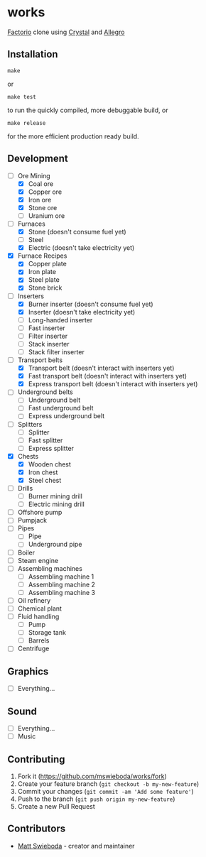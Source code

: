 # works

[Factorio](https://factorio.com/) clone using [Crystal](https://crystal-lang.org/) and [Allegro](https://liballeg.org/)

## Installation

```
make
```

or

```
make test
```

to run the quickly compiled, more debuggable build, or

```
make release
```

for the more efficient production ready build.


## Development

- [ ] Ore Mining
  - [x] Coal ore
  - [x] Copper ore
  - [x] Iron ore
  - [x] Stone ore
  - [ ] Uranium ore
- [ ] Furnaces
  - [x] Stone (doesn't consume fuel yet)
  - [ ] Steel
  - [x] Electric (doesn't take electricity yet)
- [x] Furnace Recipes
  - [x] Copper plate
  - [x] Iron plate
  - [x] Steel plate
  - [x] Stone brick
- [ ] Inserters
  - [x] Burner inserter (doesn't consume fuel yet)
  - [x] Inserter (doesn't take electricity yet)
  - [ ] Long-handed inserter
  - [ ] Fast inserter
  - [ ] Filter inserter
  - [ ] Stack inserter
  - [ ] Stack filter inserter
- [ ] Transport belts
  - [x] Transport belt (doesn't interact with inserters yet)
  - [x] Fast transport belt (doesn't interact with inserters yet)
  - [x] Express transport belt (doesn't interact with inserters yet)
- [ ] Underground belts
  - [ ] Underground belt
  - [ ] Fast underground belt
  - [ ] Express underground belt
- [ ] Splitters
  - [ ] Splitter
  - [ ] Fast splitter
  - [ ] Express splitter
- [x] Chests
  - [x] Wooden chest
  - [x] Iron chest
  - [x] Steel chest
- [ ] Drills
  - [ ] Burner mining drill
  - [ ] Electric mining drill
- [ ] Offshore pump
- [ ] Pumpjack
- [ ] Pipes
  - [ ] Pipe
  - [ ] Underground pipe
- [ ] Boiler
- [ ] Steam engine
- [ ] Assembling machines
  - [ ] Assembling machine 1
  - [ ] Assembling machine 2
  - [ ] Assembling machine 3
- [ ] Oil refinery
- [ ] Chemical plant
- [ ] Fluid handling
  - [ ] Pump
  - [ ] Storage tank
  - [ ] Barrels
- [ ] Centrifuge

## Graphics

- [ ] Everything...

## Sound

- [ ] Everything...
- [ ] Music

## Contributing

1. Fork it (<https://github.com/mswieboda/works/fork>)
2. Create your feature branch (`git checkout -b my-new-feature`)
3. Commit your changes (`git commit -am 'Add some feature'`)
4. Push to the branch (`git push origin my-new-feature`)
5. Create a new Pull Request

## Contributors

- [Matt Swieboda](https://github.com/mswieboda) - creator and maintainer
